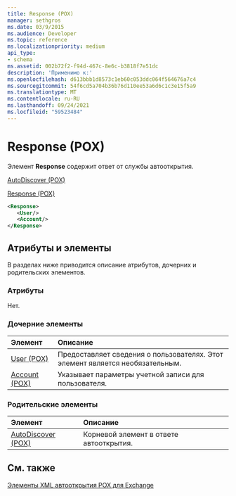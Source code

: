 ```yaml
---
title: Response (POX)
manager: sethgros
ms.date: 03/9/2015
ms.audience: Developer
ms.topic: reference
ms.localizationpriority: medium
api_type:
- schema
ms.assetid: 002b72f2-f94d-467c-8e6c-b3818f7e51dc
description: 'Применимо к:'
ms.openlocfilehash: d613bbb1d8573c1eb60c053ddc064f564676a7c4
ms.sourcegitcommit: 54f6cd5a704b36b76d110ee53a6d6c1c3e15f5a9
ms.translationtype: MT
ms.contentlocale: ru-RU
ms.lasthandoff: 09/24/2021
ms.locfileid: "59523484"
---
```

# <a name="response-pox"></a>Response (POX)


  
Элемент **Response** содержит ответ от службы автооткрытия. 
  
[AutoDiscover (POX)](autodiscover-pox.md)
  
[Response (POX)](response-pox.md)
  
```xml
<Response>
   <User/>
   <Account/>
</Response>
```

## <a name="attributes-and-elements"></a>Атрибуты и элементы

В разделах ниже приводится описание атрибутов, дочерних и родительских элементов.
  
### <a name="attributes"></a>Атрибуты

Нет.
  
### <a name="child-elements"></a>Дочерние элементы

|**Элемент**|**Описание**|
|:-----|:-----|
|[User (POX)](user-pox.md) <br/> |Предоставляет сведения о пользователях. Этот элемент является необязательным.  <br/> |
|[Account (POX)](account-pox.md) <br/> |Указывает параметры учетной записи для пользователя.  <br/> |
   
### <a name="parent-elements"></a>Родительские элементы

|**Элемент**|**Описание**|
|:-----|:-----|
|[AutoDiscover (POX)](autodiscover-pox.md) <br/> |Корневой элемент в ответе автооткрытия.  <br/> |
   
## <a name="see-also"></a>См. также



[Элементы XML автооткрытия POX для Exchange](pox-autodiscover-xml-elements-for-exchange.md)

